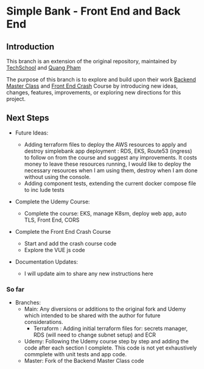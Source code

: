 # Simple Bank - Front End and Back End

## Introduction

This branch is an extension of the original repository, maintained by [TechSchool](https://github.com/techschool) and [Quang Pham](https://github.com/phamlequang)

The purpose of this branch is to explore and build upon their work [Backend Master Class](https://github.com/techschool/simplebank) and [Front End Crash](https://www.youtube.com/playlist?list=PLy_6D98if3UI3rsFRTHM1LMtVprYMp-GT) Course by introducing new ideas, changes, features, improvements, or exploring new directions for this project.

## Next Steps

- Future Ideas:
    - Adding terraform files to deploy the AWS resources to apply and destroy simplebank app deployment : RDS, EKS, Route53 (ingress) to follow on from the course and suggest any improvements.  It costs money to leave these resources running, I would like to deploy the necessary resources when I am using them, destroy when I am done without using the console.
    - Adding component tests, extending the current docker compose file to inc lude tests
    
- Complete the Udemy Course:
    - Complete the course: EKS, manage K8sm, deploy web app, auto TLS, Front End, CORS

- Complete the Front End Crash Course
    - Start and add the crash course code
    - Explore the VUE js code

- Documentation Updates:
    - I will update aim to share any new instructions here

### So far

- Branches:
    - Main: Any diversions or additions to the original fork and Udemy which intended to be shared with the author for future considerations.
        - Terraform : Adding initial terraform files for: secrets manager, RDS (will need to change subnet setup) and ECR
    - Udemy: Following the Udemy course step by step and adding the code after each section I complete.  This code is not yet exhaustively commplete with unit tests and app code.
    - Master: Fork of the Backend Master Class code
